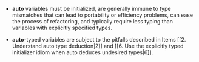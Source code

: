 -  **auto** variables must be initialized, are generally immune to type mismatches that can lead to portability or efficiency problems, can ease the process of refactoring, and typically require less typing than variables with explicitly specified types.

- **auto**-typed variables are subject to the pitfalls described in Items [[2. Understand auto type deduction|2]] and [[6. Use the explicitly typed initializer idiom when auto deduces undesired types|6]].




